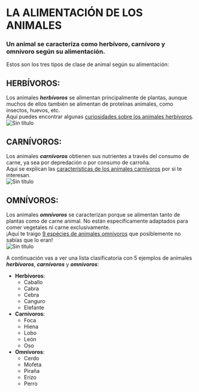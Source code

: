# LA ALIMENTACIÓN DE LOS ANIMALES #
### Un animal se caracteriza como herbívoro, carnívoro y omnívoro según su alimentación. ####
Estos son los tres tipos de clase de animal según su alimentación:
## HERBÍVOROS: ##
Los animales ***herbívoros*** se alimentan principalmente de plantas, aunque muchos de ellos también se alimentan de proteïnas animales, como insectos, huevos, etc.   
Aquí puedes encontrar algunas [curiosidades sobre los animales herbívoros](https://www.expertoanimal.com/animales-herbivoros-ejemplos-y-curiosidades-21074.html).  
![Sin titulo](http://www.razas-caballos.com/Imagenes/caballo-alter-real-pastando.jpg)   
## CARNÍVOROS: ##  
Los animales ***carnívoros*** obtienen sus nutrientes a través del consumo de carne, ya sea por depredación o por consumo de carroña.  
Aquí se explican las [características de los animales carnívoros](https://www.animalescarnivoros.net/) por si te interesan.  
![Sin titulo](https://www.google.com/url?sa=i&url=https%3A%2F%2Fwww.animalesomnivoros.org%2Fdiferencias%2F&psig=AOvVaw0QJHm8S8IIEZ8jNt-NDlIa&ust=1600529804243000&source=images&cd=vfe&ved=0CAIQjRxqFwoTCNiXoPKF8-sCFQAAAAAdAAAAABAU)       
## OMNÍVOROS: ##  
Los animales ***omnívoros*** se caracterizan porque se alimentan tanto de plantas como de carne animal. No están específicamente adaptados para comer vegetales ni carne exclusivamente.  
¡Aquí te traigo [9 espécies de animales omnívoros](https://myanimals.com/es/9-animales-omnivoros/) que posiblemente no sabías que lo eran!  
![Sin titulo](https://myanimals.com/es/wp-content/uploads/2018/01/prevenir-plaga-ratones.jpg)   

A continuación vas a ver una lista clasificatoria con 5 ejemplos de animales ***herbívoros***, ***carnívoros*** y ***omnívoros***:  
* __Herbívoros__:   
  * Caballo   
  * Cabra  
  * Cebra  
  * Canguro  
  * Elefante   
* __Carnívoros__:  
  * Foca  
  * Hiena  
  * Lobo  
  * León  
  * Oso  
* __Omnívoros__:
  * Cerdo  
  * Mofeta  
  * Piraña  
  * Erizo  
  * Perro
